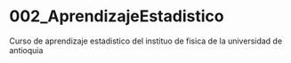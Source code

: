 # 002_AprendizajeEstadistico
Curso de aprendizaje estadistico del instituo de fisica de la universidad de antioquia
